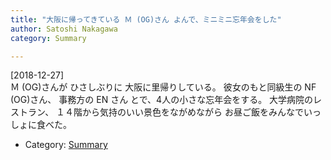 ```yaml
---
title: "大阪に帰ってきている Ｍ (OG)さん よんで、ミニミニ忘年会をした"
author: Satoshi Nakagawa
category: Summary

---
```


[2018-12-27]  
 Ｍ (OG)さんが
ひさしぶりに
大阪に里帰りしている。
彼女のもと同級生の
NF (OG)さん、
事務方の EN さん
とで、4人の小さな忘年会をする。
大学病院のレストラン、
１４階から気持のいい景色をながめながら
お昼ご飯をみんなでいっしょに食べた。

- Category: [Summary](/categories.html#Summary)


